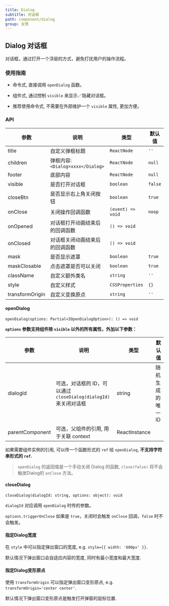 ```yaml
---
title: Dialog
subtitle: 对话框
path: component/dialog
group: 反馈
---
```


## Dialog 对话框

对话框，通过打开一个浮层的方式，避免打扰用户的操作流程。

### 使用指南

-  命令式, 直接调用 `openDialog` 函数。

-  组件式, 通过控制 `visible` 来显示／隐藏对话框。

-  推荐使用命令式, 不需要在外部维护一个 `visible` 属性, 更加方便。

### API

| 参数             | 说明                             | 类型               | 默认值   |
| --------------- | -------------------------------- | ----------------- | ------- |
| title           | 自定义弹框标题                     | `ReactNode`       | `''`    |
| children        | 弹框内容: `<Dialog>xxxx</Dialog>` | `ReactNode`       | `null`  |
| footer          | 底部内容                          | `ReactNode`       | `null`  |
| visible         | 是否打开对话框                     | `boolean`         | `false` |
| closeBtn        | 是否显示右上角关闭按钮              | `boolean`         | `true`  |
| onClose         | 关闭操作回调函数                   | `(event) => void` | `noop`  |
| onOpened        | 对话框打开动画结束后的回调函数       | `() => void`      |  			 |
| onClosed        | 对话框关闭动画结束后的回调函数       | `() => void`      |  			 |
| mask            | 是否显示遮罩                      | `boolean`         | `true`  |
| maskClosable    | 点击遮罩是否可以关闭                | `boolean`         | `true`  |
| className       | 自定义额外类名                     | `string`          | `''`    |
| style           | 自定义样式                        | `CSSProperties`   | `{}`    |
| transformOrigin | 自定义变换原点                     | `string`          | `''`    |

#### openDialog

`openDialog(options: Partial<IOpenDialogOption>): () => void`

**`options` 参数支持组件除 `visible` 以外的所有属性，外加以下参数：**

| 参数           | 说明                            | 类型     | 默认值      |
| ------------ | ----------------------------- | ------ | -------- |
| dialogId   | 可选，对话框的 ID，可以通过 `closeDialog(dialogId)` 来关闭对话框  | string | 随机生成的唯一ID  |
| parentComponent |  可选，父组件的引用, 用于关联 context   | ReactInstance  |    |

如果需要组件实例的引用, 可以传一个函数形式的 `ref` 给 `openDialog`, **不支持字符串形式的 `ref`.**

> `openDialog` 的返回值是一个手动关闭 Dialog 的函数, `close(false)` 将不会触发Dialog的 `onClose` 方法。

#### closeDialog

`closeDialog(dialogId: string, options: object): void`

`dialogId` 对应调用 `openDialog` 时传的参数。

`options.triggerOnClose` 如果是 `true`，关闭时会触发 `onClose` 回调，`false` 时不会触发。


#### 指定Dialog宽度

在 `style` 中可以指定弹出窗口的宽度, e.g. `style={{ width: '600px' }}`.

默认情况下弹出窗口会自适应内容的宽度, 同时有最小宽度和最大宽度.

#### 指定Dialog变形原点

使用 `transformOrigin` 可以指定弹出窗口变形原点, e.g. `transformOrigin='center center'`.

默认情况下弹出窗口变形原点是触发打开弹窗的鼠标位置.

